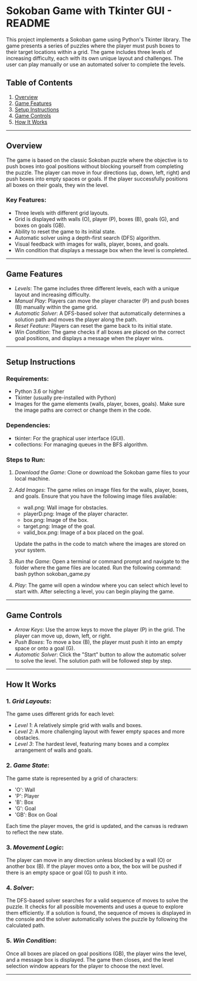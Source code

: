 # Sokoban Game with Tkinter GUI - README

This project implements a Sokoban game using Python's Tkinter library. The game presents a series of puzzles where the player must push boxes to their target locations within a grid. The game includes three levels of increasing difficulty, each with its own unique layout and challenges. The user can play manually or use an automated solver to complete the levels.

## Table of Contents
1. [Overview](#overview)
2. [Game Features](#game-features)
3. [Setup Instructions](#setup-instructions)
4. [Game Controls](#game-controls)
5. [How It Works](#how-it-works)

---

## Overview

The game is based on the classic Sokoban puzzle where the objective is to push boxes into goal positions without blocking yourself from completing the puzzle. The player can move in four directions (up, down, left, right) and push boxes into empty spaces or goals. If the player successfully positions all boxes on their goals, they win the level.

### Key Features:
- Three levels with different grid layouts.
- Grid is displayed with walls (O), player (P), boxes (B), goals (G), and boxes on goals (GB).
- Ability to reset the game to its initial state.
- Automatic solver using a depth-first search (DFS) algorithm.
- Visual feedback with images for walls, player, boxes, and goals.
- Win condition that displays a message box when the level is completed.

---

## Game Features

- *Levels*: The game includes three different levels, each with a unique layout and increasing difficulty.
- *Manual Play*: Players can move the player character (P) and push boxes (B) manually within the game grid.
- *Automatic Solver*: A DFS-based solver that automatically determines a solution path and moves the player along the path.
- *Reset Feature*: Players can reset the game back to its initial state.
- *Win Condition*: The game checks if all boxes are placed on the correct goal positions, and displays a message when the player wins.

---

## Setup Instructions

### Requirements:
- Python 3.6 or higher
- Tkinter (usually pre-installed with Python)
- Images for the game elements (walls, player, boxes, goals). Make sure the image paths are correct or change them in the code.

### Dependencies:
- tkinter: For the graphical user interface (GUI).
- collections: For managing queues in the BFS algorithm.

### Steps to Run:

1. *Download the Game*: Clone or download the Sokoban game files to your local machine.
2. *Add Images*: The game relies on image files for the walls, player, boxes, and goals. Ensure that you have the following image files available:
    - wall.png: Wall image for obstacles.
    - playerD.png: Image of the player character.
    - box.png: Image of the box.
    - target.png: Image of the goal.
    - valid_box.png: Image of a box placed on the goal.

    Update the paths in the code to match where the images are stored on your system.

3. *Run the Game*: Open a terminal or command prompt and navigate to the folder where the game files are located. Run the following command:
   bash
   python sokoban_game.py
   

4. *Play*: The game will open a window where you can select which level to start with. After selecting a level, you can begin playing the game.

---

## Game Controls

- *Arrow Keys*: Use the arrow keys to move the player (P) in the grid. The player can move up, down, left, or right.
- *Push Boxes*: To move a box (B), the player must push it into an empty space or onto a goal (G).
- *Automatic Solver*: Click the "Start" button to allow the automatic solver to solve the level. The solution path will be followed step by step.

---

## How It Works

### 1. *Grid Layouts*:
   The game uses different grids for each level:
   - *Level 1*: A relatively simple grid with walls and boxes.
   - *Level 2*: A more challenging layout with fewer empty spaces and more obstacles.
   - *Level 3*: The hardest level, featuring many boxes and a complex arrangement of walls and goals.

### 2. *Game State*:
   The game state is represented by a grid of characters:
   - 'O': Wall
   - 'P': Player
   - 'B': Box
   - 'G': Goal
   - 'GB': Box on Goal

   Each time the player moves, the grid is updated, and the canvas is redrawn to reflect the new state.

### 3. *Movement Logic*:
   The player can move in any direction unless blocked by a wall (O) or another box (B). If the player moves onto a box, the box will be pushed if there is an empty space or goal (G) to push it into.

### 4. *Solver*:
   The DFS-based solver searches for a valid sequence of moves to solve the puzzle. It checks for all possible movements and uses a queue to explore them efficiently. If a solution is found, the sequence of moves is displayed in the console and the solver automatically solves the puzzle by following the calculated path.

### 5. *Win Condition*:
   Once all boxes are placed on goal positions (GB), the player wins the level, and a message box is displayed. The game then closes, and the level selection window appears for the player to choose the next level.

---
